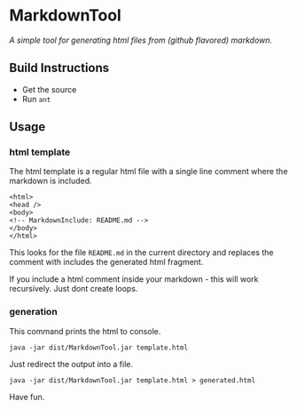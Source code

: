 # MarkdownTool

*A simple tool for generating html files from (github flavored) markdown.*

## Build Instructions

- Get the source
- Run `ant`

## Usage

### html template

The html template is a regular html file with a single line comment where the
markdown is included.

    <html>
    <head />
    <body>
    <!-- MarkdownInclude: README.md -->
    </body>
    </html>

This looks for the file `README.md` in the current directory and replaces the comment with includes the generated html fragment.

If you include a html comment inside your markdown - this will work recursively. Just dont create loops.

### generation

This command prints the html to console.

    java -jar dist/MarkdownTool.jar template.html

Just redirect the output into a file.

    java -jar dist/MarkdownTool.jar template.html > generated.html

Have fun.
